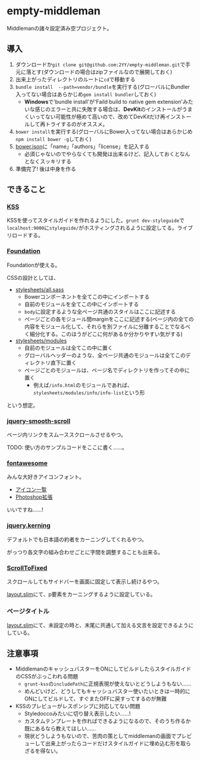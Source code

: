 # empty-middleman

Middlemanの諸々設定済み空プロジェクト。

## 導入

1. ダウンロードか`git clone git@github.com:2YY/empty-middleman.git`で手元に落とす(ダウンロードの場合はzipファイルなので展開しておく)
2. 出来上がったディレクトリのルートに`cd`で移動する
3. `bundle install  --path=vendor/bundle`を実行する(グローバルにBundler入ってない場合はあらかじめ`gem install bundler`しておく)
    + **Windows**で'bundle install'が'Faild build to native gem extension'みたいな感じのエラーと共に失敗する場合は、**DevKit**のインストールがうまくいってない可能性が極めて高いので、改めてDevKitだけ再インストールして再トライするのがオススメ。
4. `bower install`を実行する(グローバルにBower入ってない場合はあらかじめ`npm install bower -g`しておく)
5. [bower.json](https://github.com/2YY/empty-middleman/blob/master/bower.json)に「name」「authors」「license」を記入する
    + 必須じゃないのでやらなくても開発は出来るけど、記入しておくとなんとなくスッキリする
6. 準備完了! 後は中身を作る

## できること

### [KSS](http://kss-node.github.io/kss-node/)

KSSを使ってスタイルガイドを作れるようにした。`grunt dev-styleguide`で`localhost:9000`に`styleguide/`がホスティングされるように設定してる。ライブリロードする。

### [Foundation](http://foundation.zurb.com)

Foundationが使える。

CSSの設計としては、

+ [stylesheets/all.sass](https://github.com/2YY/empty-middleman/blob/master/source/stylesheets/all.sass)
    + Bowerコンポーネントを全てこの中にインポートする
    + 自前のモジュールを全てこの中にインポートする
    + `body`に設定するような全ページ共通のスタイルはここに記述する
    + ページごとの各モジュール間marginをここに記述する(ページ内の全ての内容をモジュール化して、それらを別ファイルに分離することでなるべく細分化する。このほうがどこに何があるか分かりやすい気がする)
+ [stylesheets/modules](https://github.com/2YY/empty-middleman/tree/master/source/stylesheets/modules)
    + 自前のモジュールは全てこの中に置く
    + グローバルヘッダーのような、全ページ共通のモジュールは全てこのディレクトリ直下に置く
    + ページごとのモジュールは、ページ名でディレクトリを作ってその中に置く
        + 例えば`/info.html`のモジュールであれば、`stylesheets/modules/info/info-list`という形

という想定。

### [jquery-smooth-scroll](https://github.com/kswedberg/jquery-smooth-scroll)

ページ内リンクをスムーススクロールさせるやつ。

TODO: 使い方のサンプルコードをここに書く……。

### [fontawesome](http://fortawesome.github.io/Font-Awesome/)

みんな大好きアイコンフォント。

+ [アイコン一覧](http://fortawesome.github.io/Font-Awesome/icons/)
+ [Photoshop拡張](http://creativedo.co/FontAwesomePS)

いいですね……!

### [jquery.kerning](https://github.com/KarappoInc/jquery.kerning.js)

デフォルトでも日本語の約者をカーニングしてくれるやつ。

がっつり各文字の組み合わせごとに字間を調整することも出来る。

### [ScrollToFixed](https://github.com/bigspotteddog/ScrollToFixed)

スクロールしてもサイドバーを画面に固定して表示し続けるやつ。

[layout.slim](https://github.com/2YY/empty-middleman/blob/master/source/layouts/layout.slim)にて、p要素をカーニングするように設定している。

### ページタイトル

[layout.slim](https://github.com/2YY/empty-middleman/blob/master/source/layouts/layout.slim)にて、未設定の時と、末尾に共通して加える文言を設定できるようにしている。




## 注意事項

+ MiddlemanのキャッシュバスターをONにしてビルドしたらスタイルガイドのCSSがぶっこわれる問題
    + `grunt-kss`の`includePath`に正規表現が使えないとどうしようもない……
    + めんどいけど、どうしてもキャッシュバスター使いたいときは一時的にONにしてビルドして、すぐまたOFFに戻すってするのが無難
+ KSSのプレビューがレスポンシブに対応してない問題
    + Styledoccoみたいに切り替え表示したい……!
    + カスタムテンプレートを作ればできるようになるので、そのうち作るか既にあるなら教えてほしい……
    + 現状どうしようもないので、苦肉の策としてmiddlemanの画面でプレビューして出来上がったらコードだけスタイルガイドに埋め込む形を取らざるを得ない。
